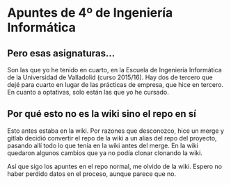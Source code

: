 # Apuntes de 4º de Ingeniería Informática

## Pero esas asignaturas...

Son las que yo he tenido en cuarto, en la Escuela de Ingeniería Informática de la Universidad de Valladolid (curso 2015/16). Hay dos de tercero que dejé para cuarto en lugar de las prácticas de empresa, que hice en tercero. En cuanto a optativas, solo están las que yo he cursado.

## Por qué esto no es la wiki sino el repo en sí

Esto antes estaba en la wiki. Por razones que desconozco, hice un merge y gitlab
decidió convertir el repo de la wiki a un alias del repo del proyecto, pasando
allí todo lo que tenía en la wiki antes del merge. En la wiki quedaron algunos
cambios que ya no podía clonar clonando la wiki.

Así que sigo los apuntes en el repo normal, me olvido de la wiki. Espero no
haber perdido datos en el proceso, aunque parece que no.
